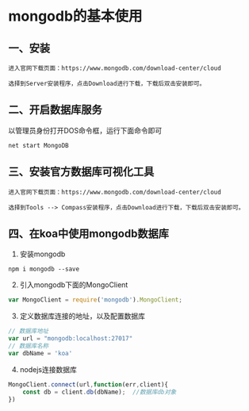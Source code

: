 # mongodb的基本使用

## 一、安装

```
进入官网下载页面：https://www.mongodb.com/download-center/cloud

选择到Server安装程序，点击Download进行下载，下载后双击安装即可。

```

## 二、开启数据库服务

以管理员身份打开DOS命令框，运行下面命令即可
```
net start MongoDB
```

## 三、安装官方数据库可视化工具

```
进入官网下载页面：https://www.mongodb.com/download-center/cloud

选择到Tools --> Compass安装程序，点击Download进行下载，下载后双击安装即可。

```

## 四、在koa中使用mongodb数据库

1. 安装mongodb
```
npm i mongodb --save
```

2. 引入mongodb下面的MongoClient
```js
var MongoClient = require('mongodb').MongoClient;
```

3. 定义数据库连接的地址，以及配置数据库

```js
// 数据库地址
var url = "mongodb:localhost:27017"
// 数据库名称
var dbName = 'koa'
```

4. nodejs连接数据库
```js
MongoClient.connect(url,function(err,client){
    const db = client.db(dbName);  //数据库db对象 
})
```
